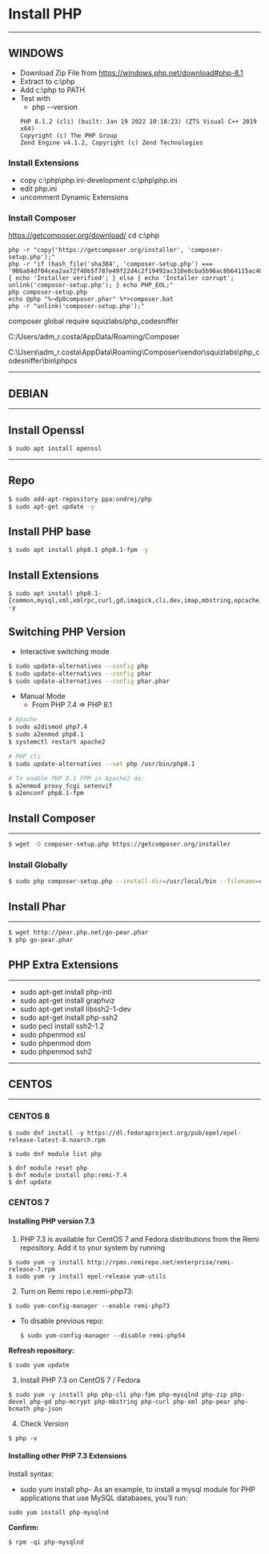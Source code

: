 # Install PHP

--------

## WINDOWS
- Download Zip File from https://windows.php.net/download#php-8.1
- Extract to c:\php
- Add c:\php to PATH
- Test with
    -   php --version
    ```
   PHP 8.1.2 (cli) (built: Jan 19 2022 10:18:23) (ZTS Visual C++ 2019 x64)                                                 
   Copyright (c) The PHP Group                                                                                             
   Zend Engine v4.1.2, Copyright (c) Zend Technologies   
    ```
### Install Extensions
- copy c:\php\php.ini-development c:\php\php.ini
- edit php.ini
- uncomment Dynamic Extensions

### Install Composer
https://getcomposer.org/download/
cd c:\php
```
php -r "copy('https://getcomposer.org/installer', 'composer-setup.php');"
php -r "if (hash_file('sha384', 'composer-setup.php') === '906a84df04cea2aa72f40b5f787e49f22d4c2f19492ac310e8cba5b96ac8b64115ac402c8cd292b8a03482574915d1a8') { echo 'Installer verified'; } else { echo 'Installer corrupt'; unlink('composer-setup.php'); } echo PHP_EOL;"
php composer-setup.php
echo @php "%~dp0composer.phar" %*>composer.bat
php -r "unlink('composer-setup.php');"
```
composer global require squizlabs/php_codesniffer
 
C:/Users/adm_r.costa/AppData/Roaming/Composer

C:\Users\adm_r.costa\AppData\Roaming\Composer\vendor\squizlabs\php_codesniffer\bin\phpcs

--------

## DEBIAN

-------

## Install Openssl
```
$ sudo apt install openssl
```
--------

## Repo

```bash
$ sudo add-apt-repository ppa:ondrej/php
$ sudo apt-get update -y
```

## Install PHP base

```bash
$ sudo apt install php8.1 php8.1-fpm -y
```

## Install Extensions
```
$ sudo apt install php8.1-{common,mysql,xml,xmlrpc,curl,gd,imagick,cli,dev,imap,mbstring,opcache,soap,zip,intl,bcmath} -y
```

## Switching PHP Version

- Interactive switching mode
```bash
$ sudo update-alternatives --config php
$ sudo update-alternatives --config phar
$ sudo update-alternatives --config phar.phar
```

- Manual Mode
    - From PHP 7.4 => PHP 8.1
```bash
# Apache
$ sudo a2dismod php7.4
$ sudo a2enmod php8.1
$ systemctl restart apache2

# PHP cli
$ sudo update-alternatives --set php /usr/bin/php8.1

# To enable PHP 8.1 FPM in Apache2 do:
$ a2enmod proxy_fcgi setenvif
$ a2enconf php8.1-fpm
```

## Install Composer
--------------------
```bash
$ wget -O composer-setup.php https://getcomposer.org/installer
```
### Install Globally
```bash
$ sudo php composer-setup.php --install-dir=/usr/local/bin --filename=composer
```

## Install Phar
--------------------
```bash
$ wget http://pear.php.net/go-pear.phar
$ php go-pear.phar
```

## PHP Extra Extensions
------------------------
-   sudo apt-get install php-intl
-   sudo apt-get install graphviz
-   sudo apt-get install libssh2-1-dev
-   sudo apt-get install php-ssh2
-   sudo pecl install ssh2-1.2
-   sudo phpenmod xsl
-   sudo phpenmod dom
-   sudo phpenmod ssh2

--------

## CENTOS

-------
### CENTOS 8
```
$ sudo dnf install -y https://dl.fedoraproject.org/pub/epel/epel-release-latest-8.noarch.rpm

$ sudo dnf module list php

$ dnf module reset php
$ dnf module install php:remi-7.4
$ dnf update
```
### CENTOS 7
#### Installing PHP version 7.3
1. PHP 7.3 is available for CentOS 7 and Fedora distributions from the Remi repository. Add it to your system by running
```
$ sudo yum -y install http://rpms.remirepo.net/enterprise/remi-release-7.rpm 
$ sudo yum -y install epel-release yum-utils
```
2. Turn on Remi repo i.e.remi-php73:
```
$ sudo yum-config-manager --enable remi-php73
```
 - To disable previous repo:
    ```
    $ sudo yum-config-manager --disable remi-php54
    ```
__Refresh repository:__
```
$ sudo yum update
```
3. Install PHP 7.3 on CentOS 7 / Fedora
```
$ sudo yum -y install php php-cli php-fpm php-mysqlnd php-zip php-devel php-gd php-mcrypt php-mbstring php-curl php-xml php-pear php-bcmath php-json
```
4. Check Version
```
$ php -v
```
#### Installing other PHP 7.3 Extensions
Install syntax:
- sudo yum install php-<entension-name>
As an example, to install a mysql module for PHP applications that use MySQL databases, you’ll run:
```
sudo yum install php-mysqlnd
```
__Confirm:__
```
$ rpm -qi php-mysqlnd
```
